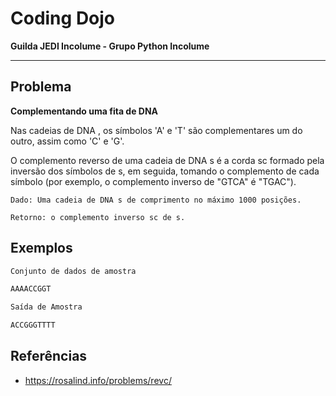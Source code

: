 # Coding Dojo
**Guilda JEDI Incolume - Grupo Python Incolume**

---

## Problema
**Complementando uma fita de DNA**

Nas cadeias de DNA , os símbolos 'A' e 'T' são complementares um do outro, assim como 'C' e 'G'.

O complemento reverso de uma cadeia de DNA s é a corda sc formado pela inversão dos símbolos de s, em seguida, tomando o complemento de cada símbolo (por exemplo, o complemento inverso de "GTCA" é "TGAC").

    Dado: Uma cadeia de DNA s de comprimento no máximo 1000 posições.

    Retorno: o complemento inverso sc de s.

## Exemplos
```bash
Conjunto de dados de amostra

AAAACCGGT

Saída de Amostra

ACCGGGTTTT
```

## Referências
- https://rosalind.info/problems/revc/